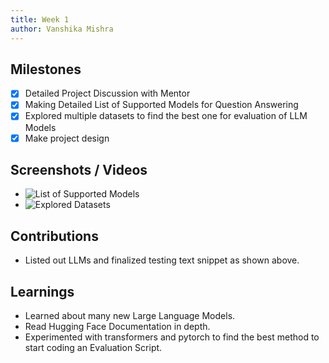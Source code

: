```yaml
---
title: Week 1
author: Vanshika Mishra
---
```


## Milestones
- [x] Detailed Project Discussion with Mentor
- [x] Making Detailed List of Supported Models for Question Answering
- [x] Explored multiple datasets to find the best one for evaluation of LLM Models
- [x] Make project design 

## Screenshots / Videos 
- ![List of Supported Models](https://docs.google.com/spreadsheets/d/1avYHMmMDWTlVwU3uX_8W-gC_3iqVrUSB/edit?usp=sharing&ouid=107590927429505521510&rtpof=true&sd=true)
- ![Explored Datasets](https://drive.google.com/drive/folders/19DlVyZLz8iClaoVqUyldW7TI7IOTcSTn?usp=sharing)

## Contributions
- Listed out LLMs and finalized testing text snippet as shown above. 
## Learnings
- Learned about many new Large Language Models.
- Read Hugging Face Documentation in depth.
- Experimented with transformers and pytorch to find the best method to start coding an Evaluation Script. 
